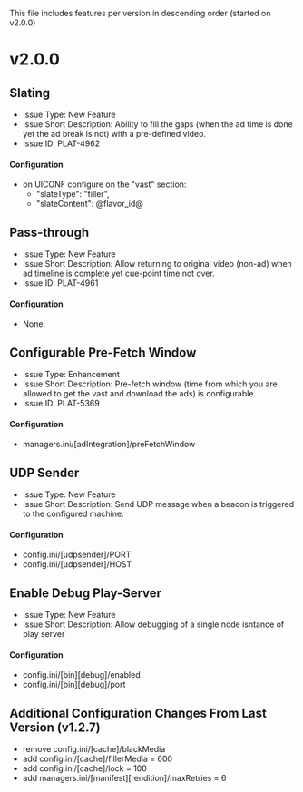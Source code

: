 This file includes features per version in descending order (started on v2.0.0)

# v2.0.0 #

## Slating ##
- Issue Type: New Feature
- Issue Short Description: Ability to fill the gaps (when the ad time is done yet the ad break is not) with a pre-defined video.
- Issue ID: PLAT-4962

#### Configuration ####
- on UICONF configure on the "vast" section:
   + "slateType": "filler",
   + "slateContent": @flavor_id@

## Pass-through ##
- Issue Type: New Feature
- Issue Short Description: Allow returning to original video (non-ad) when ad timeline is complete yet cue-point time not over.
- Issue ID: PLAT-4961

#### Configuration ####
- None.

## Configurable Pre-Fetch Window ##
- Issue Type: Enhancement
- Issue Short Description: Pre-fetch window (time from which you are allowed to get the vast and download the ads) is configurable.
- Issue ID: PLAT-5369

#### Configuration ####
- managers.ini/[adIntegration]/preFetchWindow

## UDP Sender ##
- Issue Type: New Feature
- Issue Short Description: Send UDP message when a beacon is triggered to the configured machine.

#### Configuration ####
- config.ini/[udpsender]/PORT
- config.ini/[udpsender]/HOST

## Enable Debug Play-Server ##
- Issue Type: New Feature
- Issue Short Description: Allow debugging of a single node isntance of play server 

#### Configuration ####
- config.ini/[bin][debug]/enabled
- config.ini/[bin][debug]/port

## Additional Configuration Changes From Last Version (v1.2.7) ##
- remove config.ini/[cache]/blackMedia 
- add config.ini/[cache]/fillerMedia = 600
- add config.ini/[cache]/lock = 100
- add managers.ini/[manifest][rendition]/maxRetries = 6
